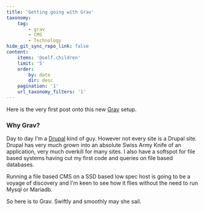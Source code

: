 ```yaml
---
title: 'Getting going with Grav'
taxonomy:
    tag:
        - grav
        - CMS
        - Technology
hide_git_sync_repo_link: false
content:
    items: '@self.children'
    limit: '5'
    order:
        by: date
        dir: desc
    pagination: '1'
    url_taxonomy_filters: '1'
---
```


Here is the very first post onto this new [Grav](https://getgrav.org/) setup.

### Why Grav? 
Day to day I'm a [Drupal](https:/drupal.org) kind of guy. However not every site is a Drupal site. Drupal has very much grown into an absolute Swiss Army Knife of an application, very much overkill for many sites. I also have a softspot for file based systems having cut my first code and queries on file based databases.

Running a file based CMS on a SSD based low spec host is going to be a voyage of discovery and I'm keen to see how it flies without the need to run Mysql or Mariadb.

So here is to Grav. Swiftly and smoothly may she sail.